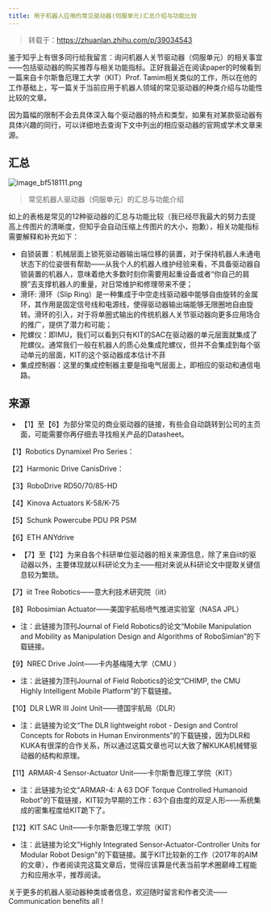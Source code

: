 ```yaml
---
title: 用于机器人应用的常见驱动器(伺服单元)汇总介绍与功能比较
---
```


> 转载于：https://zhuanlan.zhihu.com/p/39034543

鉴于知乎上有很多同行给我留言：询问机器人关节驱动器（伺服单元）的相关事宜——包括驱动器的购买推荐与相关功能指标。正好我最近在阅读paper的时候看到一篇来自卡尔斯鲁厄理工大学（KIT）Prof. Tamim相关类似的工作，所以在他的工作基础上，写一篇关于当前应用于机器人领域的常见驱动器的种类介绍与功能性比较的文章。

因为篇幅的限制不会去具体深入每个驱动器的特点和类型，如果有对某款驱动器有具体兴趣的同行，可以详细地去查询下文中列出的相应驱动器的官网或学术文章来源。

## 汇总 

![image_bf518111.png](https://www.liangtengyu.com:9998/images/image_bf518111.png)  
> 常见机器人驱动器（伺服单元）的汇总与功能介绍

如上的表格是常见的12种驱动器的汇总与功能比较（我已经尽我最大的努力去提高上传图片的清晰度，但知乎会自动压缩上传图片的大小，抱歉），相关功能指标需要解释和补充如下：

 *  自锁装置：机械层面上锁死驱动器输出端位移的装置，对于保持机器人未通电状态下的位姿很有帮助——从我个人的机器人维护经验来看，不具备驱动器自锁装置的机器人，意味着绝大多数时刻你需要用起重设备或者“你自己的肩膀”去支撑机器人的重量，对日常维护和修理带来不便；
 *  滑环: 滑环（Slip Ring）是一种集成于中空走线驱动器中能够自由旋转的金属环，其作用是固定信号线和电源线，使得驱动器输出端能够无限圈地自由旋转。滑环的引入，对于将单圈式输出的传统机器人关节驱动器向更多应用场合的推广，提供了潜力和可能；
 *  陀螺仪：即IMU，我们可以看到只有KIT的SAC在驱动器的单元层面就集成了陀螺仪。通常我们一般在机器人的质心处集成陀螺仪，但并不会集成到每个驱动单元的层面，KIT的这个驱动器成本估计不菲
 *  集成控制器：这里的集成控制器主要是指电气层面上，即相应的驱动和通信电路。

## 来源 

 *  【1】至【6】为部分常见的商业驱动器的链接，有些会自动跳转到公司的主页面，可能需要你再仔细去寻找相关产品的Datasheet。

【1】Robotics Dynamixel Pro Series：

【2】Harmonic Drive CanisDrive：

【3】RoboDrive RD50/70/85-HD

【4】Kinova Actuators K-58/K-75

【5】Schunk Powercube PDU PR PSM

【6】ETH ANYdrive

 *  【7】至【12】为来自各个科研单位驱动器的相关来源信息，除了来自iit的驱动器以外，主要体现就以科研论文为主——相对来说从科研论文中提取关键信息较为繁琐。

【7】iit Tree Robotics——意大利技术研究院（iit）

【8】Robosimian Actuator——美国宇航局喷气推进实验室（NASA JPL）

 *  注：此链接为顶刊Journal of Field Robotics的论文“Mobile Manipulation and Mobility as Manipulation Design and Algorithms of RoboSimian”的下载链接。

【9】NREC Drive Joint——卡内基梅隆大学（CMU ）

 *  注：此链接为顶刊Journal of Field Robotics的论文“CHIMP, the CMU Highly Intelligent Mobile Platform”的下载链接。

【10】DLR LWR III Joint Unit——德国宇航局（DLR）

 *  注：此链接为论文“The DLR lightweight robot - Design and Control Concepts for Robots in Human Environments”的下载链接，因为DLR和KUKA有很深的合作关系，所以通过这篇文章也可以大致了解KUKA机械臂驱动器的结构和原理。

【11】ARMAR-4 Sensor-Actuator Unit——卡尔斯鲁厄理工学院（KIT）

 *  注：此链接为论文"ARMAR-4: A 63 DOF Torque Controlled Humanoid Robot"的下载链接，KIT较为早期的工作：63个自由度的双足人形——系统集成的密集程度给KIT跪下了。

【12】KIT SAC Unit——卡尔斯鲁厄理工学院（KIT）

 *  注：此链接为论文"Highly Integrated Sensor-Actuator-Controller Units for Modular Robot Design"的下载链接。属于KIT比较新的工作（2017年的AIM的文章），作者阅读完这篇文章后，觉得应该算是代表当前学术圈巅峰工程能力和应用水平，推荐阅读。

关于更多的机器人驱动器种类或者信息，欢迎随时留言和作者交流——Communication benefits all !